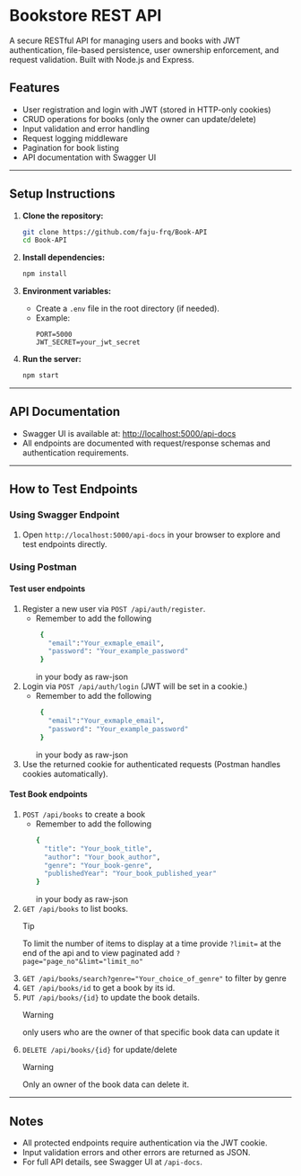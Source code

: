 # Bookstore REST API  

A secure RESTful API for managing users and books with JWT authentication, file-based persistence, user ownership enforcement, and request validation. Built with Node.js and Express.

## Features

- User registration and login with JWT (stored in HTTP-only cookies)
- CRUD operations for books (only the owner can update/delete)
- Input validation and error handling
- Request logging middleware
- Pagination for book listing
- API documentation with Swagger UI

---

## Setup Instructions

1. **Clone the repository:**

   ```bash
   git clone https://github.com/faju-frq/Book-API
   cd Book-API
   ```

2. **Install dependencies:**

   ```bash
   npm install
   ```

3. **Environment variables:**

   - Create a `.env` file in the root directory (if needed).
   - Example:
     ```env
     PORT=5000
     JWT_SECRET=your_jwt_secret
     ```

4. **Run the server:**
   ```bash
   npm start
   ```

---

## API Documentation

- Swagger UI is available at: [http://localhost:5000/api-docs](http://localhost:5000/api-docs)
- All endpoints are documented with request/response schemas and authentication requirements.

---

## How to Test Endpoints
### Using Swagger Endpoint

1. Open `http://localhost:5000/api-docs` in your browser to explore and test endpoints directly.

### Using Postman
#### Test user endpoints
1. Register a new user via `POST /api/auth/register`.
   - Remember to add the following
     ```bash
      {
        "email":"Your_exmaple_email",
        "password": "Your_example_password"
      }
     ```
     in your body as raw-json
2. Login via `POST /api/auth/login` (JWT will be set in a cookie.)
   - Remember to add the following
     ```bash
      {
        "email":"Your_exmaple_email",
        "password": "Your_example_password"
      }
     ```
     in your body as raw-json
3. Use the returned cookie for authenticated requests (Postman handles cookies automatically).
#### Test Book endpoints
   1. `POST /api/books` to create a book
      - Remember to add the following
        ```bash
        {
          "title": "Your_book_title",
          "author": "Your_book_author",
          "genre": "Your_book-genre",
          "publishedYear": "Your_book_published_year"
        }
        ```
        in your body as raw-json
   2. `GET /api/books` to list books.
       > [!TIP]
       > To limit the number of items to display at a time provide `?limit=` at the end of the api and to view paginated add `?page="page_no"&limt="limit_no"`
   3. `GET /api/books/search?genre="Your_choice_of_genre"` to filter by genre
   4. `GET /api/books/id` to get a book by its id.
   5. `PUT /api/books/{id}` to update the book details.
       > [!WARNING]
       > only users who are the owner of that specific book data can update it
   6. `DELETE /api/books/{id}` for update/delete
       > [!WARNING]
       > Only an owner of the book data can delete it.

---

## Notes

- All protected endpoints require authentication via the JWT cookie.
- Input validation errors and other errors are returned as JSON.
- For full API details, see Swagger UI at `/api-docs`.
